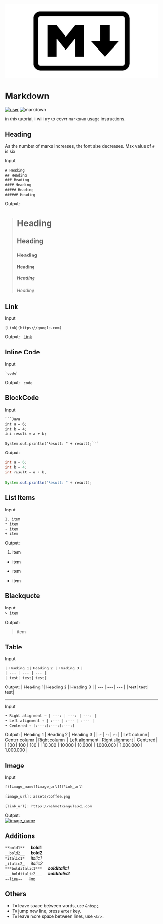 ![markdowtn](assets/markdown2.png)

# Markdown
[![user][user_img]][user_url] ![markdown][markdown_img]

[user_img]:https://img.shields.io/badge/made%20by-mehmetcangulesci-1a1e21.svg

[user_url]:https://github.com/mehmetcangulesci

[markdown_img]:https://img.shields.io/badge/made%20with-Markdown-8b54ea.svg

In this tutorial, I will try to cover `Markdown` usage instructions.

## Heading
As the number of marks increases, the font size decreases. Max value of `#` is six.

Input:
```
# Heading
## Heading
### Heading
#### Heading
##### Heading
###### Heading
```

Output:  
># Heading
>## Heading
>### Heading
>#### Heading
>##### Heading
>###### Heading

## Link
Input: 
```
[Link](https://google.com)
```
Output: &nbsp; [Link](https://google.com)

## Inline Code
Input:
```
`code`
```
Output: &nbsp; `code`

## BlockCode
Input:
```
```Java
int a = 6;
int b = 4;
int result = a + b;

System.out.println("Result: " + result);```
```

Output:  
```Java
int a = 6;
int b = 4;
int result = a + b;

System.out.println("Result: " + result);
```

## List Items
Input:  
```
1. item  
* item
- item
+ item
```

Output:
1. item  
* item
- item
+ item

## Blackquote
Input:  
`> item`

Output:  
> item

## Table
Input:
```
| Heading 1| Heading 2 | Heading 3 |
| --- | --- | --- |
| test| test| test|
```
Output:
| Heading 1| Heading 2 | Heading 3 |
| --- | --- | --- |
| test| test| test|

---

Input:
```
• Right alignment → | ---: | ---: | ---: |
• Left alignment → | :--- | :--- | :--- |
• Centered → |:---:|:---:|:---:|
```
Output:
| Heading 1 | Heading 2 | Heading 3 |
| :- | -: | :-: |
| Left column | Center column | Right column|
| Left alignment | Right alignment | Centered|
| 100 | 100 | 100 |
| 10.000 | 10.000 | 10.000|
| 1.000.000 | 1.000.000 | 1.000.000 |

## Image
Input:  
```
[![image_name][image_url]][link_url]

[image_url]: assets/coffee.png

[link_url]: https://mehmetcangulesci.com
```
Output:  
[![image_name][image_url]][link_url]

[image_url]: assets/coffee.png

[link_url]: https://mehmetcangulesci.com


## Additions

`**bold1**`  &nbsp; &nbsp;  **bold1**  
`__bold2__`  &nbsp; &nbsp;  **bold2**  
`*italic1*`  &nbsp; &nbsp;  *italic1*  
`_italic2_`  &nbsp; &nbsp;  _italic2_  
`***bolditalic1***`  &nbsp; &nbsp;  ***bolditalic1***  
`___bolditalic2___`  &nbsp; &nbsp;  ___bolditalic2___  
`~~line~~`  &nbsp; &nbsp;  ~~line~~

## Others
* To leave space between words, use `&nbsp;`.
* To jump new line, press `enter` key.
* To leave more space between lines, use `<br>`.